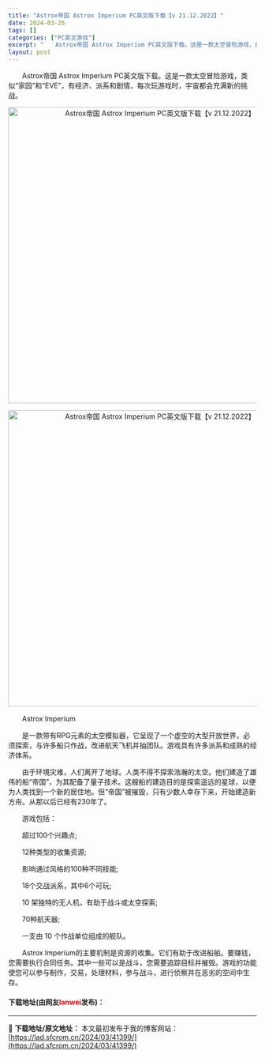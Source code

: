 ```yaml
---
title: "Astrox帝国 Astrox Imperium PC英文版下载【v 21.12.2022】"
date: 2024-03-26
tags: []
categories: ["PC英文游戏"]
excerpt: "　　Astrox帝国 Astrox Imperium PC英文版下载。这是一款太空冒险游戏，类似&ldquo;家园&rdquo;和&ldquo;EVE&rdquo;，有经济、派系和剧情，每次玩游戏时，宇宙都会充满新的挑战。 　　Astrox Imperium 　　是一款带有RPG元素的太空模拟器，它&hellip;"
layout: post
---
```


 <p>　　Astrox帝国 Astrox Imperium PC英文版下载。这是一款太空冒险游戏，类似&ldquo;家园&rdquo;和&ldquo;EVE&rdquo;，有经济、派系和剧情，每次玩游戏时，宇宙都会充满新的挑战。</p> <p align="center"><img align="" border="0" src="https://lad.sfcrom.cn/wp-content/uploads/2024/03/20240326_660354e876ce9.jpg" width="600" alt="Astrox帝国 Astrox Imperium PC英文版下载【v 21.12.2022】" /></p> <p align="center"><img align="" border="0" src="https://lad.sfcrom.cn/wp-content/uploads/2024/03/20240326_660354e90c726.jpg" width="600" alt="Astrox帝国 Astrox Imperium PC英文版下载【v 21.12.2022】" /></p> <p>　　Astrox Imperium</p> <p>　　是一款带有RPG元素的太空模拟器，它呈现了一个虚空的大型开放世界，必须探索，与许多船只作战，改进航天飞机并抽团队。游戏具有许多派系和成熟的经济体系。</p> <p>　　由于环境灾难，人们离开了地球。人类不得不探索浩瀚的太空。他们建造了雄伟的船&ldquo;帝国&rdquo;，为其配备了量子技术。这艘船的建造目的是探索遥远的星球，以便为人类找到一个新的居住地。但&ldquo;帝国&rdquo;被摧毁，只有少数人幸存下来，开始建造新方舟。从那以后已经有230年了。</p> <p>　　游戏包括：</p> <p>　　超过100个兴趣点;</p> <p>　　12种类型的收集资源;</p> <p>　　影响通过风格的100种不同技能;</p> <p>　　18个交战派系，其中6个可玩;</p> <p>　　10 架独特的无人机，有助于战斗或太空探索;</p> <p>　　70种航天器;</p> <p>　　一支由 10 个作战单位组成的舰队。</p> <p>　　Astrox Imperium的主要机制是资源的收集。它们有助于改进船舶。要赚钱，您需要执行合同任务。其中一些可以是战斗，您需要追踪目标并摧毁。游戏的功能使您可以参与制作，交易，处理材料，参与战斗，进行侦察并在恶劣的空间中生存。</p> <p><h4>下载地址(由网友<font color="red">lanwei</font>发布)：</h4></p> 

---
📖 **下载地址/原文地址：** 本文最初发布于我的博客网站：[https://lad.sfcrom.cn/2024/03/41399/](https://lad.sfcrom.cn/2024/03/41399/)
